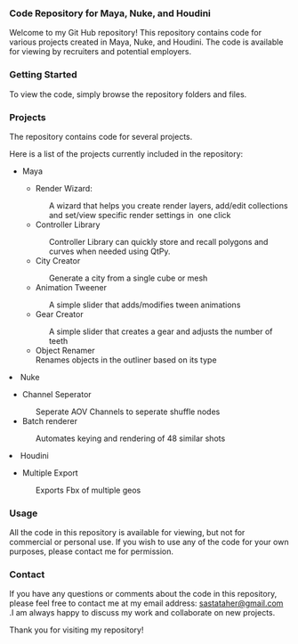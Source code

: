 ### Code Repository for Maya, Nuke, and Houdini


Welcome to my Git Hub repository! This repository contains code for various projects created in Maya, Nuke, and Houdini. The code is available for viewing by recruiters and potential employers.

### Getting Started
To view the code, simply browse the repository folders and files. 

### Projects
The repository contains code for several projects.

Here is a list of the projects currently included in the repository:
<ul>
  <li>Maya</li>
  <ul>
    <li>Render Wizard: </li>
      <ul>A wizard that helps you create render layers, add/edit collections and set/view specific render settings in  one click</ul>
    <li>Controller Library</li>
      <ul>Controller Library can quickly store and recall polygons and curves when needed using QtPy.</ul>
    <li>City Creator</li>
      <ul>Generate a city from a single cube or mesh</ul>
    <li>Animation Tweener</li>
      <ul>A simple slider that adds/modifies tween animations </ul>
    <li>Gear Creator</li>
      <ul>A simple slider that creates a gear and adjusts the number of teeth</ul>
    <li>Object Renamer</li>
      <ui> Renames objects in the outliner based on its type </ul>
  </ul>
  <li>Nuke</li>
    <ul>
      <li>Channel Seperator</li>
        <ul>Seperate AOV Channels to seperate shuffle nodes </ul>
      <li>Batch renderer</li>
        <ul> Automates keying and rendering of 48 similar shots</ul>
    </ul>
  <li>Houdini</li>
  <ul>
    <li>Multiple Export</li>
    <ul> Exports Fbx of multiple geos </ul>
  </ul>
</ul>

### Usage
All the code in this repository is available for viewing, but not for commercial or personal use. If you wish to use any of the code for your own purposes, please contact me for permission.

### Contact
If you have any questions or comments about the code in this repository, please feel free to contact me at my email address: sastataher@gmail.com .I am always happy to discuss my work and collaborate on new projects.

Thank you for visiting my repository!
